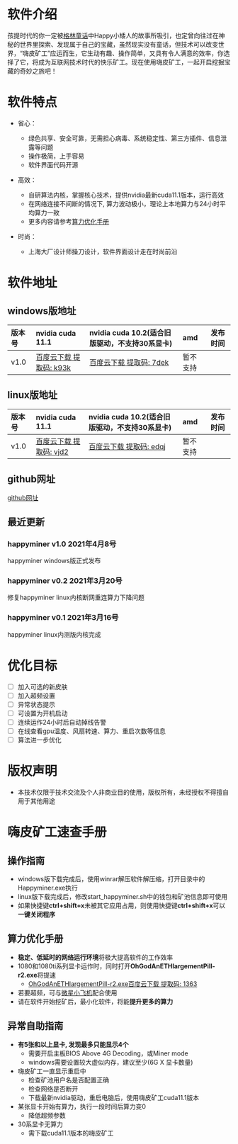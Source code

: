 # 软件介绍

孩提时代的你一定被[格林童话](https://fairytalez.com/little-snow-white/)中Happy小矮人的故事所吸引，也定曾向往过在神秘的世界里探索、发现属于自己的宝藏，虽然现实没有童话，但技术可以改变世界，“嗨皮矿工”应运而生，它生动有趣、操作简单，又具有令人满意的效率，你选择了它，将成为互联网技术时代的快乐矿工。现在使用嗨皮矿工，一起开启挖掘宝藏的奇妙之旅吧！

# 软件特点

* 省心：
    + 绿色共享、安全可靠，无需担心病毒、系统稳定性、第三方插件、信息泄露等问题
    + 操作极简，上手容易
    + 软件界面代码开源

* 高效：
    + 自研算法内核，掌握核心技术，提供nvidia最新cuda11.1版本，运行高效
    + 在网络连接不间断的情况下, 算力波动极小，理论上本地算力与24小时平均算力一致
    + 更多内容请参考[算力优化手册](https://happyminer.cn/#如何在嗨皮矿工中达到最高算力)

* 时尚：
    + 上海大厂设计师操刀设计，软件界面设计走在时尚前沿


# 软件地址

## windows版地址

|版本号|  nvidia cuda 11.1  |   nvidia cuda 10.2(适合旧版驱动，不支持30系显卡) |    amd |   发布时间 |
|:--|:--|:--|:--|:--|
|v1.0|[百度云下载 提取码: k93k](https://pan.baidu.com/s/1TPPSwavCe5c0GFsJEtznIA) |[百度云下载 提取码: 7dek](https://pan.baidu.com/s/1M-lxGcoxvmVZGJCMxuNv_w) |    暂不支持    |  |

## linux版地址

|版本号|  nvidia cuda 11.1  |   nvidia cuda 10.2(适合旧版驱动，不支持30系显卡) |    amd |   发布时间 |
|:--|:--|:--|:--|:--|
|v1.0|[百度云下载 提取码: vjd2](https://pan.baidu.com/s/1RLl_FSVjaOAgEs8lsnleCg) |[百度云下载 提取码: edqj](https://pan.baidu.com/s/1Sy1COURn9bORVryy0soNRg) |    暂不支持    |   |

## github网址

[github网址](https://github.com/7dwarfs/happyminer)

## 最近更新
### happyminer v1.0  2021年4月8号
happyminer windows版正式发布

### happyminer v0.2  2021年3月20号
修复happyminer linux内核断网重连算力下降问题

### happyminer v0.1  2021年3月16号
happyminer linux内测版内核完成


# 优化目标

- [ ] 加入可选的新皮肤
- [ ] 加入超频设置
- [ ] 异常状态提示
- [ ] 可设置为开机启动
- [ ] 连续运作24小时后自动掉线告警
- [ ] 在线查看gpu温度、风扇转速、算力、重启次数等信息
- [ ] 算法进一步优化

# 版权声明

* 本技术仅限于技术交流及个人非商业目的使用，版权所有，未经授权不得擅自用于其他用途

# 嗨皮矿工速查手册

## 操作指南

* windows版下载完成后，使用winrar解压软件解压缩，打开目录中的Happyminer.exe执行
* linux版下载完成后，修改start_happyminer.sh中的钱包和矿池信息即可使用
* 如果快捷键**ctrl+shift+x**未被其它应用占用，则使用快捷键**ctrl+shift+x**可以**一键关闭程序**

## 算力优化手册

* **稳定、低延时的网络运行环境**将极大提高软件的工作效率
* 1080和1080ti系列显卡运作时，同时打开**OhGodAnETHlargementPill-r2.exe**将提速
    + [OhGodAnETHlargementPill-r2.exe百度云下载 提取码: 1363](https://pan.baidu.com/s/1CCRxBsp3zTVC1cBuTKBiLA) 
* 若要超频，可与[微星小飞机](https://cn.msi.com/Landing/afterburner)配合使用
* 请在软件开始挖矿后，最小化软件，将能**提升更多的算力**

## 异常自助指南
* **有5张和以上显卡, 发现最多只能显示4个**
   + 需要开启主板BIOS Above 4G Decoding，或Miner mode
   + windows需要设置较大虚似内存，建议至少(6G X 显卡数量)
* 嗨皮矿工一直显示重启中
   + 检查矿池用户名是否配置正确
   + 检查网络是否断开
   + 下载最新nvidia驱动，重启电脑后，使用嗨皮矿工cuda11.1版本
* 某张显卡开始有算力，执行一段时间后算力变0
   + 降低超频参数
* 30系显卡无算力
   + 需下载cuda11.1版本的嗨皮矿工
